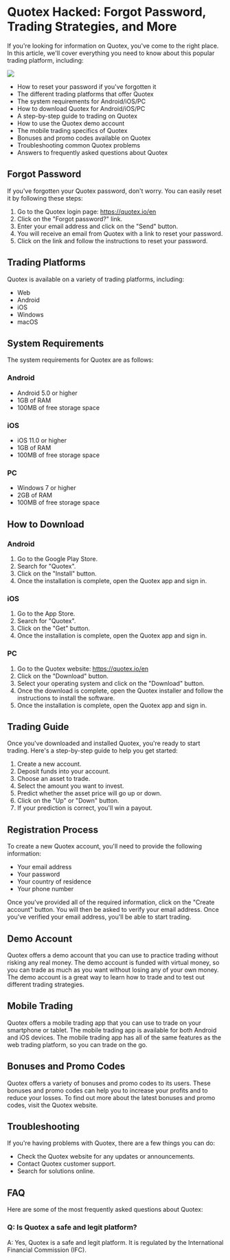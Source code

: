 # Quotex Hacked: Forgot Password, Trading Strategies, and More

If you\'re looking for information on Quotex, you\'ve come to the right
place. In this article, we\'ll cover everything you need to know about
this popular trading platform, including:

[![](https://static.quotex.io/files/4_en/300_250.jpg)](https://traff.sbs/brokerqxlid)

-   How to reset your password if you\'ve forgotten it
-   The different trading platforms that offer Quotex
-   The system requirements for Android/iOS/PC
-   How to download Quotex for Android/iOS/PC
-   A step-by-step guide to trading on Quotex
-   How to use the Quotex demo account
-   The mobile trading specifics of Quotex
-   Bonuses and promo codes available on Quotex
-   Troubleshooting common Quotex problems
-   Answers to frequently asked questions about Quotex

## Forgot Password

If you\'ve forgotten your Quotex password, don\'t worry. You can easily
reset it by following these steps:

1.  Go to the Quotex login page: https://quotex.io/en
2.  Click on the "Forgot password?" link.
3.  Enter your email address and click on the "Send" button.
4.  You will receive an email from Quotex with a link to reset your
    password.
5.  Click on the link and follow the instructions to reset your
    password.

## Trading Platforms

Quotex is available on a variety of trading platforms, including:

-   Web
-   Android
-   iOS
-   Windows
-   macOS

## System Requirements

The system requirements for Quotex are as follows:

### Android

-   Android 5.0 or higher
-   1GB of RAM
-   100MB of free storage space

### iOS

-   iOS 11.0 or higher
-   1GB of RAM
-   100MB of free storage space

### PC

-   Windows 7 or higher
-   2GB of RAM
-   100MB of free storage space

## How to Download

### Android

1.  Go to the Google Play Store.
2.  Search for "Quotex".
3.  Click on the "Install" button.
4.  Once the installation is complete, open the Quotex app and sign in.

### iOS

1.  Go to the App Store.
2.  Search for "Quotex".
3.  Click on the "Get" button.
4.  Once the installation is complete, open the Quotex app and sign in.

### PC

1.  Go to the Quotex website: https://quotex.io/en
2.  Click on the "Download" button.
3.  Select your operating system and click on the "Download"
    button.
4.  Once the download is complete, open the Quotex installer and follow
    the instructions to install the software.
5.  Once the installation is complete, open the Quotex app and sign in.

## Trading Guide

Once you\'ve downloaded and installed Quotex, you\'re ready to start
trading. Here\'s a step-by-step guide to help you get started:

1.  Create a new account.
2.  Deposit funds into your account.
3.  Choose an asset to trade.
4.  Select the amount you want to invest.
5.  Predict whether the asset price will go up or down.
6.  Click on the "Up" or "Down" button.
7.  If your prediction is correct, you\'ll win a payout.

## Registration Process

To create a new Quotex account, you\'ll need to provide the following
information:

-   Your email address
-   Your password
-   Your country of residence
-   Your phone number

Once you\'ve provided all of the required information, click on the
"Create account" button. You will then be asked to verify your
email address. Once you\'ve verified your email address, you\'ll be able
to start trading.

## Demo Account

Quotex offers a demo account that you can use to practice trading
without risking any real money. The demo account is funded with virtual
money, so you can trade as much as you want without losing any of your
own money. The demo account is a great way to learn how to trade and to
test out different trading strategies.

## Mobile Trading

Quotex offers a mobile trading app that you can use to trade on your
smartphone or tablet. The mobile trading app is available for both
Android and iOS devices. The mobile trading app has all of the same
features as the web trading platform, so you can trade on the go.

## Bonuses and Promo Codes

Quotex offers a variety of bonuses and promo codes to its users. These
bonuses and promo codes can help you to increase your profits and to
reduce your losses. To find out more about the latest bonuses and promo
codes, visit the Quotex website.

## Troubleshooting

If you\'re having problems with Quotex, there are a few things you can
do:

-   Check the Quotex website for any updates or announcements.
-   Contact Quotex customer support.
-   Search for solutions online.

## FAQ

Here are some of the most frequently asked questions about Quotex:

### Q: Is Quotex a safe and legit platform?

A: Yes, Quotex is a safe and legit platform. It is regulated by the
International Financial Commission (IFC).

